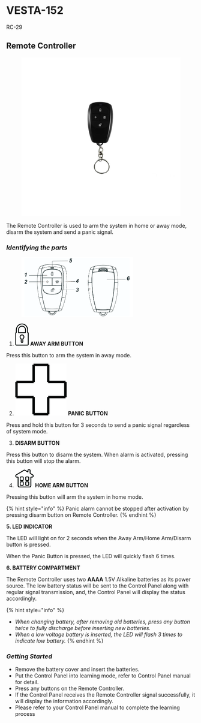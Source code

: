 # VESTA-152

RC-29

## Remote Controller&#x20;

<figure><img src=".gitbook/assets/image (28).png" alt=""><figcaption></figcaption></figure>

The Remote Controller is used to arm the system in home or away mode, disarm the system and send a panic signal.

### _**Identifying the parts**_

<figure><img src=".gitbook/assets/1 (2) (1) (1) (1).png" alt="" width="298"><figcaption></figcaption></figure>

1. <img src=".gitbook/assets/1 (22).jpeg" alt="" data-size="line"> **AWAY ARM BUTTON**

&#x20;     Press this button to arm the system in away mode.

2. <img src=".gitbook/assets/2 (15).jpeg" alt="panic" data-size="line"> **PANIC BUTTON**

&#x20;      Press and hold this button for 3 seconds to send a panic signal regardless of system mode.

3. &#x20;**DISARM BUTTON**

&#x20;       Press this button to disarm the system. When alarm is activated, pressing this button will stop the         alarm.

4. <img src=".gitbook/assets/4 (12).jpeg" alt="" data-size="line"> **HOME ARM BUTTON**

&#x20;       Pressing this button will arm the system in home mode.

{% hint style="info" %}
Panic alarm cannot be stopped after activation by pressing disarm button on Remote Controller.
{% endhint %}

**5. LED INDICATOR**

&#x20;    The LED will light on for 2 seconds when the Away Arm/Home Arm/Disarm button is pressed.

&#x20;    When the Panic Button is pressed, the LED will quickly flash 6 times.

**6. BATTERY COMPARTMENT**

&#x20;   The Remote Controller uses two **AAAA** 1.5V Alkaline batteries as its power source. The low battery  status will be sent to the Control Panel along with regular signal transmission, and, the Control Panel will display the status accordingly.

{% hint style="info" %}
* _When changing battery, after removing old batteries, press any button twice to fully discharge before inserting new batteries._
* _When a low voltage battery is inserted, the LED will flash 3 times to indicate low battery._
{% endhint %}

### _**Getting Started**_

* Remove the battery cover and insert the batteries.
* Put the Control Panel into learning mode, refer to Control Panel manual for detail.
* Press any buttons on the Remote Controller.
* If the Control Panel receives the Remote Controller signal successfully, it will display the information accordingly.
* Please refer to your Control Panel manual to complete the learning process
